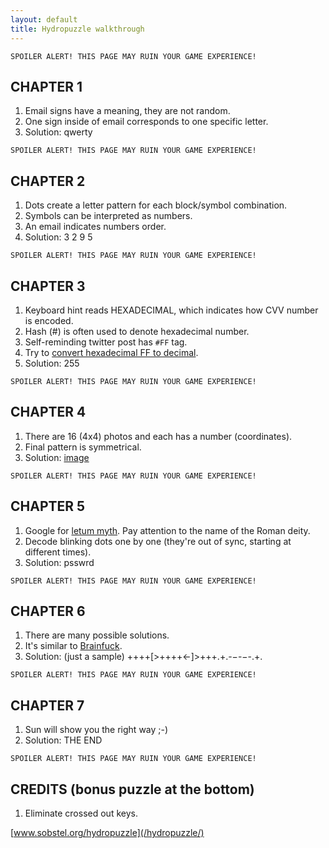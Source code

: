 ```yaml
---
layout: default
title: Hydropuzzle walkthrough
---
```


~~~~
SPOILER ALERT! THIS PAGE MAY RUIN YOUR GAME EXPERIENCE!
~~~~

CHAPTER 1
---------

1. Email signs have a meaning, they are not random.
2. One sign inside of email corresponds to one specific letter.
3. Solution: <span class="spoiler">qwerty</span>

~~~~
SPOILER ALERT! THIS PAGE MAY RUIN YOUR GAME EXPERIENCE!
~~~~

CHAPTER 2
---------

1. Dots create a letter pattern for each block/symbol combination.
2. Symbols can be interpreted as numbers.
3. An email indicates numbers order.
4. Solution: <span class="spoiler">3 2 9 5</span>

~~~~
SPOILER ALERT! THIS PAGE MAY RUIN YOUR GAME EXPERIENCE!
~~~~

CHAPTER 3
---------

1. Keyboard hint reads HEXADECIMAL, which indicates how CVV number is encoded.
2. Hash (#) is often used to denote hexadecimal number.
3. Self-reminding twitter post has `#FF` tag.
4. Try to [convert hexadecimal FF to decimal](https://www.binaryhexconverter.com/hex-to-decimal-converter).
5. Solution: <span class="spoiler">255</span>

~~~~
SPOILER ALERT! THIS PAGE MAY RUIN YOUR GAME EXPERIENCE!
~~~~

CHAPTER 4
---------

1. There are 16 (4x4) photos and each has a number (coordinates).
2. Final pattern is symmetrical.
3. Solution: <span class="spoiler"><a href="/img/hydro/chapter4spoiler.jpg" rel="nofollow" target="_blank">image</a></span>

~~~~
SPOILER ALERT! THIS PAGE MAY RUIN YOUR GAME EXPERIENCE!
~~~~

CHAPTER 5
---------

1. Google for [letum myth](https://www.google.com/search?q=letum+myth). Pay attention to the name of the Roman deity.
2. Decode blinking dots one by one (they're out of sync, starting at different times).
3. Solution: <span class="spoiler">psswrd</span>

~~~~
SPOILER ALERT! THIS PAGE MAY RUIN YOUR GAME EXPERIENCE!
~~~~

CHAPTER 6
---------

1. There are many possible solutions.
2. It's similar to [Brainfuck](https://en.wikipedia.org/wiki/Brainfuck).
3. Solution: (just a sample) <span class="spoiler">++++[>++++<-]>+++.+.-&minus;-&minus;-.+.</span>

~~~~
SPOILER ALERT! THIS PAGE MAY RUIN YOUR GAME EXPERIENCE!
~~~~

CHAPTER 7
---------

1. Sun will show you the right way ;-)
2. Solution: <span class="spoiler">THE END</span>

~~~~
SPOILER ALERT! THIS PAGE MAY RUIN YOUR GAME EXPERIENCE!
~~~~

CREDITS (bonus puzzle at the bottom)
------------------------------------

1. Eliminate crossed out keys.


[www.sobstel.org/hydropuzzle](/hydropuzzle/)


<script>
Array.from(document.getElementsByClassName('spoiler')).forEach(function (spoiler) {
  spoiler.onclick = function () { this.className = 'spoiler visible'; };
});
</script>

